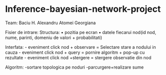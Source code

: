 # Inference-bayesian-network-project

Team:
	Baciu H. Alexandru
	Atomei Georgiana
	
Fisier de intrare:
	Structura:
		•	pozitia pe ecran
		•	datele fiecarui nod(id nod, nume, parinti, domeniu de valori + probabilitati)


Interfata:
	- eveniment click nod + observare = Selectare stare a nodului in cauza
	- eveniment click nod + query = pornire algoritm + pop-up cu rezultate
	- eveniment click nod +stergere = stergere observatie din nod

Algoritm:
	-sortare topologica pe noduri
	-parcurgere+realizare sume

